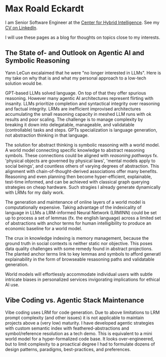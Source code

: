 # Max Roald Eckardt

I am Senior Software Engineer at the [Center for Hybrid Intelligence](https://mgmt.au.dk/center-for-hybrid-intelligence/). See my [CV on LinkedIn](https://www.linkedin.com/in/max-roald-eckardt-69706071/).

I will use these pages as a blog for thoughts on topics close to my interests. 

## The State of- and Outlook on Agentic AI and Symbolic Reasoning
Yann LeCun excalaimed that he were "no longer interested in LLMs". Here is my take on why that is and what my personal approach to a low-tech solution would be.

GPT-based LLMs solved language. On top of that they offer spurious reasoning. However many agentic AI architectures represent flirting with insanity. LLMs prioritize completion and syntactical integrity over reasoning and factual integrity. LRMs are inefficient improvised architectures accumulating the small reasoning capacity in meshed LLM runs with ok results and poor scaling. The challenge is to manage complexity by breaking it down into delegatable, manageable, and validatable (controllable) tasks and steps. GPTs specialization is language generation, not abstraction thinking in that language.

The solution for abstract thinking is symbolic reasoning with a world model. A world model connecting specific knowledge to abstract reasoning symbols. These connections could be aligned with _reasoning pathways_ fx. 'physical objects are governed by physical laws', 'mental models apply to social beings', and countless others of varying degrees of abstraction. This alignment with chain-of-thought-derived associations offer many benefits. Reasoning and even planning then become hyper-efficient, explainable, test-time informed, and can be achieved with classical graph querying strategies on cheap hardware. Such stragies I already generate dynamically with LRMs for my daily work. 

The generation and maintenance of online layers of a world model is computationally expensive. Taking advantage of the indexicality of language in LLMs a LRM-informed Neural Network (LRMINN) could be set up to process a set of lemmas (fx. the english language) across a limited set of abstractions with anchor terms for human intelligibility to produce an economic baseline for a world model. 

The crux in knowledge indexing is memory management, because the ground truth in social contexts is neither static nor objective. This poses data quality challenges with some remedy found in abstract projections. The planted anchor terms link to key lemmas and symbols to afford generatl explainability in the form of browseable resasoning paths and validatable generation. 

World models will effortlessly accommodate individual users with subtle intricate biases in personalized services invigorating implications for ethical AI use. 

## Vibe Coding vs. Agentic Stack Maintenance
Vibe coding uses LRM for code generation. Due to above limitations to LRM prompt complexity (and other issues) it is not applicable to maintain projects above a (very low) maturity. I have developed agentic strategies with custom semantic index with feathered-abstractions and symbol/reference resolution as a tech demo. This is equivalent to a mini world model for a hyper-formalized code base. It looks over-engineered, but to limit complexity to a proactical degree I had to formulate dozens of design patterns, paradigms, best-practices, and preferences.

